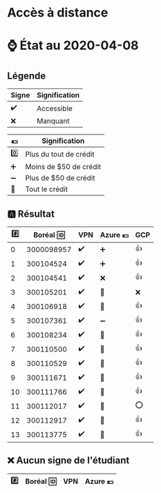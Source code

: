 # Accès à distance

# :watch: État au 2020-04-08

## Légende

| Signe              | Signification          |
|--------------------|------------------------|
| :heavy_check_mark: | Accessible             |
| :x:                | Manquant               |

| :dollar:           | Signification          |
|--------------------|------------------------|
| :zero:             | Plus du tout de crédit |
| :heavy_plus_sign:  | Moins de $50 de crédit |
| :heavy_minus_sign: | Plus de $50 de crédit  |
| :100:              | Tout le crédit         |

## :a: Résultat

|:hash:| Boréal :id:| VPN                | Azure :dollar:     | GCP   |
|------|------------|--------------------|--------------------|-------|
|  0   | 3000098957 | :heavy_check_mark: | :heavy_plus_sign:  | :+1:  |
|  1   | 300104524  | :heavy_check_mark: | :heavy_plus_sign:  | :+1:  |
|  2   | 300104541  | :heavy_check_mark: |  :x:               | :+1:  |
|  3   | 300105201  | :heavy_check_mark: | :100:              | :x:   |
|  4   | 300106918  | :heavy_check_mark: | :100:              | :+1:  |
|  5   | 300107361  | :heavy_check_mark: | :heavy_minus_sign: | :+1:  |
|  6   | 300108234  | :heavy_check_mark: | :100:              | :+1:  |
|  7   | 300110500  | :heavy_check_mark: | :100:              | :+1:  |
|  8   | 300110529  | :heavy_check_mark: | :100:              | :+1:  |
|  9   | 300111671  | :heavy_check_mark: | :100:              | :+1:  |
| 10   | 300111766  | :heavy_check_mark: | :100:              | :+1:  |
| 11   | 300112017  | :heavy_check_mark: | :100:              | :o: | 
| 12   | 300112917  | :heavy_check_mark: | :100:              | :+1:  |
| 13   | 300113775  | :heavy_check_mark: | :100:              | :+1:  |


## :x: Aucun signe de l'étudiant


|:hash:| Boréal :id:| VPN                | Azure :dollar:       |
|------|------------|--------------------|----------------------|

